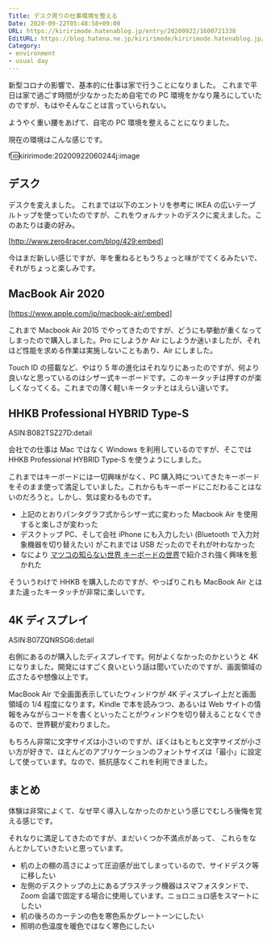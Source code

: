 ```yaml
---
Title: デスク周りの仕事環境を整える
Date: 2020-09-22T05:48:58+09:00
URL: https://kiririmode.hatenablog.jp/entry/20200922/1600721338
EditURL: https://blog.hatena.ne.jp/kiririmode/kiririmode.hatenablog.jp/atom/entry/26006613630763785
Category:
- environment
- usual day
---
```


新型コロナの影響で、基本的に仕事は家で行うことになりました。
これまで平日は家で過ごす時間が少なかったため自宅での PC 環境をかなり蔑ろにしていたのですが、もはやそんなことは言っていられない。

ようやく重い腰をあげて、自宅の PC 環境を整えることになりました。

現在の環境はこんな感じです。

f:id:kiririmode:20200922060244j:image

## デスク

デスクを変えました。
これまでは以下のエントリを参考に IKEA の広いテーブルトップを使っていたのですが、これをウォルナットのデスクに変えました。このあたりは妻の好み。

[http://www.zero4racer.com/blog/429:embed]

今はまだ新しい感じですが、年を重ねるともうちょっと味がでてくるみたいで、それがちょっと楽しみです。

## MacBook Air 2020

[https://www.apple.com/jp/macbook-air/:embed]

これまで Macbook Air 2015 でやってきたのですが、どうにも挙動が重くなってしまったので購入しました。Pro にしようか Air にしようか迷いましたが、それほど性能を求める作業は実施しないこともあり、Air にしました。

Touch ID の搭載など、やはり 5 年の進化はそれなりにあったのですが、何より良いなと思っているのはシザー式キーボードです。このキータッチは押すのが楽しくなってくる。これまでの薄く軽いキータッチとはえらい違いです。

## HHKB Professional HYBRID Type-S 

ASIN:B082TSZ27D:detail

会社での仕事は Mac ではなく Windows を利用しているのですが、そこでは
HHKB Professional HYBRID Type-S を使うようにしました。


これまではキーボードには一切興味がなく、PC 購入時についてきたキーボードをそのまま使って満足していました。これからもキーボードにこだわることはないのだろうと。しかし、気は変わるものです。

- 上記のとおりパンタグラフ式からシザー式に変わった Macbook Air を使用すると楽しさが変わった
- デスクトップ PC、そして会社 iPhone にも入力したい (Bluetooth で入力対象機器を切り替えたい) がこれまでは USB だったのでそれが叶わなかった
- なにより [マツコの知らない世界 キーボードの世界](https://www.tbs.co.jp/matsuko-sekai/archive/202007212/)で紹介され強く興味を惹かれた


そういうわけで HHKB を購入したのですが、やっぱりこれも MacBook Air とはまた違ったキータッチが非常に楽しいです。

## 4K ディスプレイ

ASIN:B07ZQNRSG6:detail

右側にあるのが購入したディスプレイです。何がよくなかったのかというと 4K になりました。開発にはすごく良いという話は聞いていたのですが、画面領域の広さたるや想像以上です。

MacBook Air で全画面表示していたウィンドウが 4K ディスプレイ上だと画面領域の 1/4 程度になります。Kindle で本を読みつつ、あるいは Web サイトの情報をみながらコードを書くといったことがウィンドウを切り替えることなくできるので、世界観が変わりました。

もちろん非常に文字サイズは小さいのですが、ぼくはもともと文字サイズが小さい方が好きで、ほとんどのアプリケーションのフォントサイズは「最小」に設定して使っています。なので、抵抗感なくこれを利用できました。

## まとめ

体験は非常によくて、なぜ早く導入しなかったのかという感じでむしろ後悔を覚える感じです。

それなりに満足してきたのですが、まだいくつか不満点があって、 これらをなんとかしていきたいと思っています。

- 机の上の棚の高さによって圧迫感が出てしまっているので、サイドデスク等に移したい
- 左側のデスクトップの上にあるプラスチック機器はスマフォスタンドで、Zoom 会議で固定する場合に使用しています。ニョロニョロ感をスマートにしたい
- 机の後ろのカーテンの色を寒色系かグレートーンにしたい
- 照明の色温度を暖色ではなく寒色にしたい
